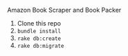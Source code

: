Amazon Book Scraper and Book Packer

1. Clone this repo
2. `bundle install`
3. `rake db:create`
4. `rake db:migrate`
